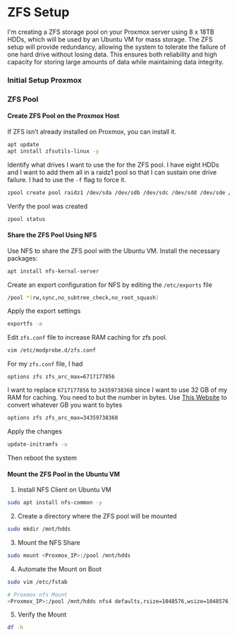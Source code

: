 # ZFS Setup

I'm creating a ZFS storage pool on your Proxmox server using 8 x 18TB HDDs, which will be used by an Ubuntu VM for mass storage. The ZFS setup will provide redundancy, allowing the system to tolerate the failure of one hard drive without losing data. This ensures both reliability and high capacity for storing large amounts of data while maintaining data integrity.

### Initial Setup Proxmox

### ZFS Pool

#### Create ZFS Pool on the Proxmox Host

If ZFS isn’t already installed on Proxmox, you can install it.

```sh
apt update
apt install zfsutils-linux -y
```

Identify what drives I want to use the for the ZFS pool. I have eight HDDs and I want to add them all in a raidz1 pool so that I can sustain one drive failure. I had to use the `-f` flag to force it.

```sh
zpool create pool raidz1 /dev/sda /dev/sdb /dev/sdc /dev/sdd /dev/sde /dev/sdf /dev/sdg /dev/sdh -f
```

Verify the pool was created

```sh
zpool status
```

#### Share the ZFS Pool Using NFS

Use NFS to share the ZFS pool with the Ubuntu VM. Install the necessary packages:

```sh
apt install nfs-kernal-server
```

Create an export configuration for NFS by editing the `/etc/exports` file

```sh
/pool *(rw,sync,no_subtree_check,no_root_squash)
```

Apply the export settings

```sh
exportfs -a
```

Edit `zfs.conf` file to increase RAM caching for zfs pool.

```sh
vim /etc/modprobe.d/zfs.conf
```

For my `zfs.conf` file, I had

```
options zfs zfs_arc_max=6717177856
```

I want to replace `6717177856` to `34359738368` since I want to use 32 GB of my RAM for caching. You need to but the number in bytes. Use [This Website](https://convertermaniacs.com/gigabyte-to-byte/convert-32-gb-to-bytes.html) to convert whatever GB you want to bytes

```sh
options zfs zfs_arc_max=34359738368
```

Apply the changes

```sh
update-initramfs -u
```

Then reboot the system

#### Mount the ZFS Pool in the Ubuntu VM

1. Install NFS Client on Ubuntu VM

```sh
sudo apt install nfs-common -y
```

2. Create a directory where the ZFS pool will be mounted

```sh
sudo mkdir /mnt/hdds
```

3. Mount the NFS Share

```sh
sudo mount <Proxmox_IP>:/pool /mnt/hdds

```

4. Automate the Mount on Boot

```sh
sudo vim /etc/fstab
```


```sh
# Proxmox nfs Mount
<Proxmox_IP>:/pool /mnt/hdds nfs4 defaults,rsize=1048576,wsize=1048576,timeo=14,intr 0 0
```

5. Verify the Mount

```sh
df -h
```


